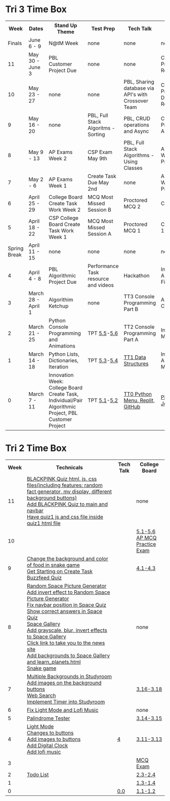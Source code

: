 # Tri 3 Time Box 

<table>
   <tr>
    <th>Week</th>
    <th>Dates</th>
    <th>Stand Up Theme</th>
    <th>Test Prep</th>
    <th>Tech Talk</th>
    <th>Canvas</th>
   </tr>
   
   <tr>
    <td>Finals</td>
    <td>June 6 - 9</td>
    <td>N@tM Week</td>
    <td>none</td>
    <td>none</td>
    <td>none</td>
   </tr>
   
   <tr>
    <td>11</td>
    <td>May 30 - June 3</td>
    <td>PBL Customer Project Due</td>
    <td>none</td>
    <td>none</td>
    <td>Customer Project Final Review</td>
   </tr>
   
   <tr>
    <td>10</td>
    <td>May 23 - 27</td>
    <td>none</td>
    <td>none</td>
    <td>PBL, Sharing database via API's with Crossover Team</td>
    <td>Customer Project Deployment Review</td>
   </tr>
   
   <tr>
    <td>9</td>
    <td>May 16 - 20</td>
    <td>none</td>
    <td>PBL, Full Stack Algoritms - Sorting</td>
    <td>PBL, CRUD operations and Async</td>
    <td>Customer Project Feature Acceptance</td>
   </tr>
   
   <tr>
    <td>8</td>
    <td>May 9 - 13</td>
    <td>AP Exams Week 2</td>
    <td>CSP Exam May 9th</td>
    <td>PBL, Full Stack Algorithms - Using Classes</td>
    <td>AP Study Week/Customer Project Coding</td>
   </tr>
   
   <tr>
    <td>7</td>
    <td>May 2 - 6</td>
    <td>AP Exams Week 1</td>
    <td>Create Task Due May 2nd</td>
    <td>none</td>
    <td>AP Study Week/Customer Project Coding</td>
   </tr>
   
   <tr>
    <td>6</td>
    <td>April 25 - 29</td>
    <td>College Board Create Task Work Week 2</td>
    <td>MCQ Most Missed Session B</td>
    <td>Proctored MCQ 2</td>
    <td>CB Live review</td>
   </tr>
   
   <tr>
    <td>5</td>
    <td>April 18 - 22</td>
    <td>CSP College Board Create Task Work Week 1</td>
    <td>MCQ Most Missed Session A</td>
    <td>Proctored MCQ 1</td>
    <td>CB Video Take 1 Review</td>
   </tr>
   
   <tr>
    <td>Spring Break</td>
    <td>April 11 - 15</td>
    <td>none</td>
    <td>none</td>
    <td>none</td>
    <td>none</td>
   </tr>
   
   <tr>
    <td>4</td>
    <td>April 4 - 8</td>
    <td>PBL Algorithmic Project Due</td>
    <td>Performance Task resource and videos</td>
    <td>Hackathon</td>
    <td>Individual Algorithmic Final</td>
   </tr>
   
   <tr>
    <td>3</td>
    <td>March 28 - April 1</td>
    <td>Algorithim Ketchup</td>
    <td>none</td>
    <td>TT3 Console Programming Part B</td>
    <td>Algorithmic Cross Over</td>
   </tr>

   <tr>
    <td>2</td>
    <td>March 21 - 25</td>
    <td>Python Console Programming and Animations</td>
    <td>TPT <a href="https://github.com/nighthawkcoders/nighthawk_csp/wiki/Tri-3-TPT-2.0-Legal-and-Ethical-Concerns-5.5">5.5</a>-<a href="https://github.com/nighthawkcoders/nighthawk_csp/wiki/Tri-3-TPT-2.0-Safe-Computing-5.6">5.6</a></td>
    <td>TT2 Console Programming Part A</td>
    <td>Individual 3 Mini Labs</td>
   </tr>
   
   <tr>
    <td>1</td>
    <td>March 14 - 18</td>
    <td>Python Lists, Dictionaries, Iteration</td>
    <td>TPT <a href="https://github.com/nighthawkcoders/nighthawk_csp/wiki/Tri-3-TPT-1.0-Computing-Bias-5.3">5.3</a>-<a href="https://github.com/nighthawkcoders/nighthawk_csp/wiki/Tri-3-TPT-1.1-Crowdsourcing--5.4">5.4</a></td>    
    <td><a href="https://github.com/nighthawkcoders/nighthawk_csp/wiki/Tri-3-TT1---Data-Structures">TT1 Data Structures</a></td>
    <td>Individual Algorithmic Menu</td>
   </tr>
   
   <tr>
    <td>0</td>
    <td>March 7 - 11</td>
    <td>Innovation Week: College Board Create Task, Individual/Pair Algorithmic Project, PBL Customer Project</td>
    <td>TPT <a href="https://github.com/nighthawkcoders/nighthawk_csp/wiki/Tri-3-TPT-0.1-related-to-Beneficial-and-Harmful-Effects-of-Computing-Big-Idea-5.1">5.1</a>-<a href="https://github.com/nighthawkcoders/nighthawk_csp/wiki/Tri-3-TPT-0.2-related-to-Digital-Divide-Big-Idea-5.2">5.2</a></td>
    <td><a href="https://github.com/nighthawkcoders/nighthawk_csp/wiki/Tri-3---TT0---Python-Menu,-Replit,-Github">TT0 Python Menu, Replit, GitHub</a></td>
    <td><a href="https://poway.instructure.com/courses/112335/assignments/2043640">Plans, Team, Jobs</a></td>
   </tr>
</table>



# Tri 2 Time Box
<table>
   <tr>
    <th>Week</th>
    <th>Technicals</th>
    <th>Tech Talk</th>
    <th>College Board</th>
   </tr>
    <tr>
    <td>11</td>
    <td><a href="https://github.com/samayass/flask_portfolio/commit/8a6449dc3bf1ef47e4489c412af7e0ff20a4b2cd">BLACKPINK Quiz html, js, css files(including features: random fact generator, mv display, different background buttons)</a><br><a href="https://github.com/samayass/flask_portfolio/commit/0ae3c1b1d01c6cd3a52a01338614db67488c07f6">Add BLACKPINK Quiz to main and navbar</a><br><a href="https://github.com/samayass/flask_portfolio/commit/c756836f4ca503a18e2e4287f4ea424ca69b5d54">Have quiz1 js and css file inside quiz1 html file</a></td>
    <td><a href=" "> </a></td>
    <td>none<a href=" "> </a></td>
  </tr>
   <tr>
    <td>10</td>
    <td><a href=" "> </a></td>
    <td><a href=" "> </a></td>
    <td><a href="https://github.com/LindaLiu1202/lindaliu/wiki/College-Board-5.1-5.6">5.1-5.6</a><br><a href="https://github.com/LindaLiu1202/lindaliu/wiki/AP-MCQ-Practice-Exam-Corrections">AP MCQ Practice Exam</a></td>
  </tr>
   <tr>
    <td>9</td>
    <td><a href="https://github.com/samayass/flask_portfolio/commit/2a582baf0c5dea235c9d3fcc55a79a8712559ab8">Change the background and color of food in snake game</a><br><a href="https://github.com/samayass/flask_portfolio/commit/2f4533e0b2b7d47b2e2c02aa8f0979b54be53470">Get Starting on Create Task Buzzfeed Quiz</a></td>
    <td><a href=" "> </a></td>
    <td><a href="https://github.com/LindaLiu1202/lindaliu/wiki/College-Board-4.1-4.3">4.1-4.3</a></td>
  </tr>
   <tr>
    <td>8</td>
    <td><a href="https://github.com/Archkitten/m22p4-ninjas/commit/9e51b1198f922169a43ff6ba8f31c4f67c8c71bc">Random Space Picture Generator</a><br><a href="https://github.com/Archkitten/m22p4-ninjas/commit/9a7b0c84573e5f3740eaef582ab7629036cc91fe">Add invert effect to Random Space Picture Generator</a><br><a href="https://github.com/Archkitten/m22p4-ninjas/commit/c07923e62afdcd45f83b776f0a54c63c5e5fe74f">Fix navbar position in Space Quiz</a><br><a href="https://github.com/Archkitten/m22p4-ninjas/commit/d998f868e78064c2a30d6e2d446e1e9d8e762e70">Show correct answers in Space Quiz</a><br><a href="https://github.com/Archkitten/m22p4-ninjas/commit/6061f1899ad03855cc3357bafba65f827577bf78">Space Gallery</a><br><a href="https://github.com/Archkitten/m22p4-ninjas/commit/9a7b0c84573e5f3740eaef582ab7629036cc91fe">Add grayscale, blur, invert effects to Space Gallery</a><br><a href="https://github.com/Archkitten/m22p4-ninjas/commit/747cc49703641b2783b63f3ee04ba61dcc9504c5">Click link to take you to the news site</a><br><a href="https://github.com/Archkitten/m22p4-ninjas/commit/275864fb1d56c2c8e733a8ca1478d4cfd2540514">Add backgrounds to Space Gallery and learn_planets.html</a><br><a href="https://github.com/Archkitten/m22p4-ninjas/commit/5f25a925dd4278b0c17865c1f53662e63c3b8462">Snake game</a></td>
    <td><a href=" "> </a></td>
    <td>none<a href=" "> </a></td>
  </tr>
    <tr>
    <td>7</td>
    <td><a href="https://github.com/samayass/flask_portfolio/commit/573af3d77168548d026694daf39c9f45d8f43185">Multiple Backgrounds in Studyroom</a><br><a href="https://github.com/samayass/flask_portfolio/commit/275d4614a0e9601d459cc376225dcd0bc8c5e30f">Add images on the background buttons</a><br><a href="https://github.com/samayass/flask_portfolio/commit/e33577a65a00255d1ae4dc251fb0d845504e9396">Web Search</a><br><a href="https://github.com/samayass/flask_portfolio/commit/cd66297171f50046b459097e30356996f4cd73f8">Implement Timer into Studyroom</a></td>
    <td><a href=" "> </a></td>
    <td><a href="https://github.com/LindaLiu1202/lindaliu/wiki/College-Board-3.16-3.18">3.16-3.18</a></td>
  </tr>
    <tr>
    <td>6</td>
    <td><a href="https://github.com/samayass/flask_portfolio/commit/562efc4db01130f600d6f56104d3162f9f6c2b16">Fix Light Mode and Lofi Music</a><br><a href=" "> </a></td>
    <td><a href=" "> </a></td>
    <td>none<a href=" "> </a></td>
  </tr>
   <tr>
    <td>5</td>
    <td><a href="https://github.com/samayass/flask_portfolio/commit/60d3f75a10d898b4747fb8f14a958bfc72617ef3">Palindrome Tester</a></td>
    <td><a href=" "> </a></td>
    <td><a href="https://github.com/LindaLiu1202/lindaliu/wiki/College-Board-3.14-3.15">3.14-3.15</a></td>
  </tr>
   <tr>
    <td>4</td>
    <td><a href="https://github.com/samayass/flask_portfolio/commit/5137c991478a9b30fad56416d4e578599976bbf7">Light Mode</a> <br> <a href="https://github.com/samayass/flask_portfolio/commit/081dfc219e0b9e6958baa4ff374502346675dc58">Changes to buttons</a> <br> <a href="https://github.com/samayass/flask_portfolio/commit/f7cbe8484511a39edc1ed1a7bf8e748e51e37400">Add images to buttons</a> <br> <a href="https://github.com/samayass/flask_portfolio/commit/a9db1fabaaaf473af94ad02bf8c069df3829a66d">Add Digital Clock</a> <br> <a href="https://github.com/samayass/flask_portfolio/commit/0fb4d0181d0e39fef265d26511ab6b0defa55f27">Add lofi music</a></td>
    <td><a href="https://docs.google.com/document/d/1m-Y49QpGggCj4IdzCrNTH5Le_OaKzG7XnFmsGzsmdGM/edit">4</a></td>
    <td><a href="https://github.com/LindaLiu1202/lindaliu/wiki/College-Board-3.11-3.13">3.11-3.13</a></td>
  </tr>
  <tr>
    <td>3</td>
    <td><a href=" "> </a></td>
    <td><a href=" "> </a></td>
    <td><a href="https://docs.google.com/document/d/1WczUGAXXiNkrTS5hNYBDWOYMilpL5fmTUdNXaT2o4ak/edit">MCQ Exam</a></td>
  </tr>
  <tr>
    <td>2</td>
    <td><a href="https://github.com/samayass/flask_portfolio/commit/ad0dfe61a220f44c6a7ab350bf509604bcbdaea2">Todo List</a><br><a href=" "> </a></td>
    <td><a href=" "> </a></td>
    <td><a href="https://github.com/LindaLiu1202/lindaliu/wiki/College-Board-2.3-2.4">2.3-2.4</a></td>
  </tr>
  <tr>
    <td>1</td>
    <td> </td>
    <td><a href=" "> </a></td>
    <td><a href="https://github.com/LindaLiu1202/lindaliu/wiki/College-Board-1.3-1.4">1.3-1.4</a></td>
<tr>
    <td>0</td>
    <td> </td>
    <td><a href="https://github.com/LindaLiu1202/lindaliu/wiki/Tech-Talk-0.0">0.0</a></td>
    <td><a href="https://github.com/LindaLiu1202/lindaliu/wiki/College-Board-1.1-1.2">1.1-1.2</a></td>
  </tr>

</table>

